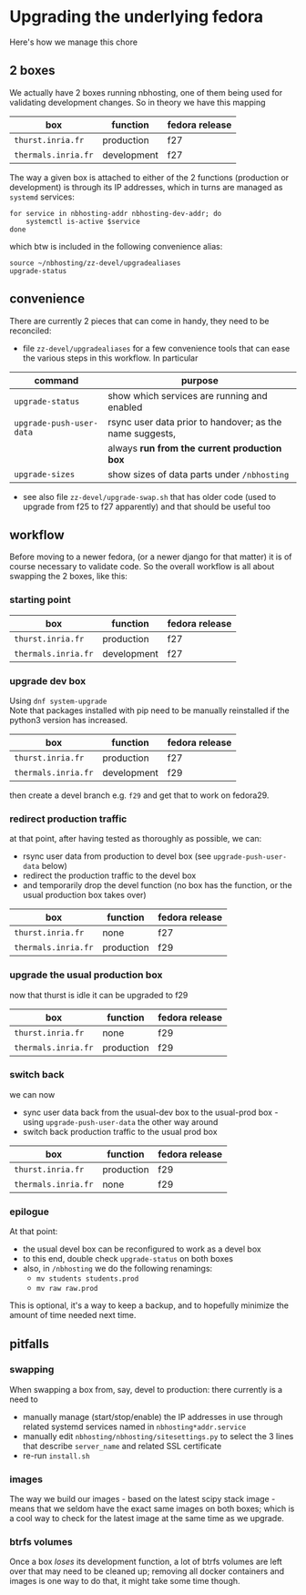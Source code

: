 # Upgrading the underlying fedora

Here's how we manage this chore

## 2 boxes

We actually have 2 boxes running nbhosting, one of them being used for validating development changes. So in theory we have this mapping

| box                 | function    | fedora release |
|---------------------|-------------|----------------|
| `thurst.inria.fr`   | production  | f27            |
| `thermals.inria.fr` | development | f27            |


The way a given box is attached to either of the 2 functions (production or development) is through its IP addresses, which in turns are managed as `systemd` services:

```
for service in nbhosting-addr nbhosting-dev-addr; do
    systemctl is-active $service
done
```

which btw is included in the following convenience alias:

```
source ~/nbhosting/zz-devel/upgradealiases
upgrade-status
```




## convenience

There are currently 2 pieces that can come in handy, they need to be reconciled:

* file `zz-devel/upgradealiases` for a few convenience tools that can ease the various steps in this workflow. In particular

| command                   |  purpose  |
|---------------------------|-----------|
| `upgrade-status`          | show which services are running and enabled |
| `upgrade-push-user-data`  | rsync user data prior to handover; as the name suggests, |
|                           | always **run from the current production box** |
| `upgrade-sizes`           | show sizes of data parts under `/nbhosting`  |


* see also file `zz-devel/upgrade-swap.sh` that has older code (used to upgrade from f25 to f27 apparently) and that should be useful too


## workflow

Before moving to a newer fedora, (or a newer django for that matter) it is of
course necessary to validate code. So the overall workflow is all about swapping the 2 boxes, like this:


### starting point

| box                 | function    | fedora release |
|---------------------|-------------|----------------|
| `thurst.inria.fr`   | production  | f27            |
| `thermals.inria.fr` | development | f27            |

### upgrade dev box

Using `dnf system-upgrade`
<br/>
Note that packages installed with pip need to be manually reinstalled if the python3 version has increased.

| box                 | function    | fedora release |
|---------------------|-------------|----------------|
| `thurst.inria.fr`   | production  | f27            |
| `thermals.inria.fr` | development | f29            |

then create a devel branch e.g. `f29` and get that to work on fedora29.

### redirect production traffic

at that point, after having tested as thoroughly as possible, we can:

* rsync user data from production to devel box (see `upgrade-push-user-data` below)
* redirect the production traffic to the devel box
* and temporarily drop the devel function (no box has the function, or the usual production box takes over)

| box                 | function    | fedora release |
|---------------------|-------------|----------------|
| `thurst.inria.fr`   | none        | f27            |
| `thermals.inria.fr` | production  | f29            |

### upgrade the usual production box

now that thurst is idle it can be upgraded to f29

| box                 | function    | fedora release |
|---------------------|-------------|----------------|
| `thurst.inria.fr`   | none        | f29            |
| `thermals.inria.fr` | production  | f29            |

### switch back

we can now

* sync user data back from the usual-dev box to the usual-prod box - using `upgrade-push-user-data` the other way around
* switch back production traffic to the usual prod box

| box                 | function    | fedora release |
|---------------------|-------------|----------------|
| `thurst.inria.fr`   | production  | f29            |
| `thermals.inria.fr` | none        | f29            |

### epilogue

At that point:
* the usual devel box can be reconfigured to work as a devel box
* to this end, double check `upgrade-status` on both boxes
* also, in `/nbhosting` we do the following renamings:
  * `mv students students.prod`
  * `mv raw raw.prod`

This is optional, it's a way to keep a backup, and to hopefully minimize the
amount of time needed next time.

## pitfalls

### swapping

When swapping a box from, say, devel to production: there currently is a need to

* manually manage (start/stop/enable) the IP addresses in use through related systemd services named in `nbhosting*addr.service`
* manually edit `nbhosting/nbhosting/sitesettings.py` to select the 3 lines that describe `server_name` and related SSL certificate
* re-run `install.sh`


### images

The way we build our images - based on the latest scipy stack image - means that we seldom have the exact same images on both boxes; which is a cool way to check for the latest image at the same time as we upgrade.

### btrfs volumes

Once a box *loses* its development function, a lot of btrfs volumes are left
over that may need to be cleaned up; removing all docker containers and images
is one way to do that, it might take some time though.
